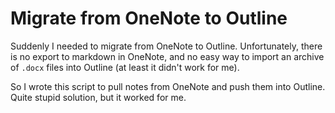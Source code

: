 # Migrate from OneNote to Outline

Suddenly I needed to migrate from OneNote to Outline.
Unfortunately, there is no export to markdown in OneNote, and no easy way to import an archive of `.docx` files into Outline (at least it didn't work for me).

So I wrote this script to pull notes from OneNote and push them into Outline.
Quite stupid solution, but it worked for me.
